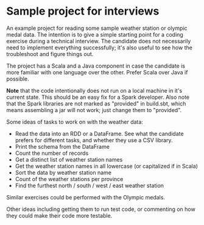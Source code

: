 # Sample project for interviews

An example project for reading some sample weather station or olympic medal
data.  The intention is to give a simple starting point for a coding exercise
during a technical interview.  The candidate does not necessarily need to
implement everything successfully; it's also useful to see how the troubleshoot
and figure things out.

The project has a Scala and a Java component in case the candidate is more
familiar with one language over the other.  Prefer Scala over Java if possible.

**Note** that the code intentionally does not run on a local machine in it's
current state. This should be an easy fix for a Spark developer. Also note that
the Spark libraries are not marked as "provided" in build.sbt, which means
assembling a jar will not work; just change them to "provided".

Some ideas of tasks to work on with the weather data:

* Read the data into an RDD or a DataFrame. See what the candidate prefers for
  different tasks, and whether they use a CSV library.
* Print the schema from the DataFrame
* Count the number of records
* Get a distinct list of weather station names
* Get the weather station names in all lowercase (or capitalized if in Scala)
* Sort the data by weather station name
* Count of the weather stations per province
* Find the furthest north / south / west / east weather station

Similar exercises could be performed with the Olympic medals.

Other ideas including getting them to run test code, or commenting on how they
could make their code more testable.
